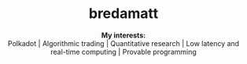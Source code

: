 <h1 align="center"> bredamatt </h1>

<div align="center">
  <b>My interests:</b><br>
  <a> Polkadot </a> |
  <a> Algorithmic trading </a> | 
  <a> Quantitative research  </a> |
  <a> Low latency and real-time computing </a> |
  <a> Provable programming </a>
  <br><br>
